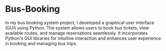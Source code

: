 # Bus-Booking
In my bus booking system project, I developed a graphical user interface (GUI) using Python. The system allows users to book bus tickets, view available routes, and manage reservations seamlessly. It incorporates Python's GUI libraries for intuitive interaction and enhances user experience in booking and managing bus trips.
